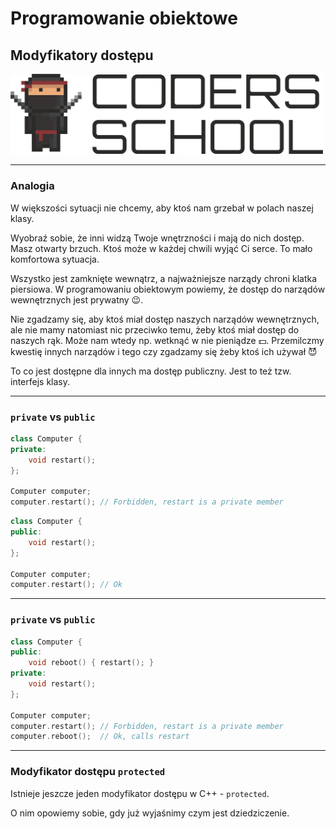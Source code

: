 <!-- .slide: data-background="#111111" -->

# Programowanie obiektowe

## Modyfikatory dostępu

<a href="https://coders.school">
    <img width="500" src="../coders_school_logo.png" alt="Coders School" class="plain">
</a>

___

### Analogia

W większości sytuacji nie chcemy, aby ktoś nam grzebał w polach naszej klasy.
<!-- .element: class="fragment fade-in" -->

Wyobraź sobie, że inni widzą Twoje wnętrzności i mają do nich dostęp. Masz otwarty brzuch. Ktoś może w każdej chwili wyjąć Ci serce. To mało komfortowa sytuacja.
<!-- .element: class="fragment fade-in" -->

Wszystko jest zamknięte wewnątrz, a najważniejsze narządy chroni klatka piersiowa. W programowaniu obiektowym powiemy, że dostęp do narządów wewnętrznych jest prywatny 😉.
<!-- .element: class="fragment fade-in" -->

Nie zgadzamy się, aby ktoś miał dostęp naszych narządów wewnętrznych, ale nie mamy natomiast nic przeciwko temu, żeby ktoś miał dostęp do naszych rąk. Może nam wtedy np. wetknąć w nie pieniądze 💵. Przemilczmy kwestię innych narządów i tego czy zgadzamy się żeby ktoś ich używał 😈
<!-- .element: class="fragment fade-in" -->

To co jest dostępne dla innych ma dostęp publiczny. Jest to też tzw. interfejs klasy.
<!-- .element: class="fragment fade-in" -->

___

### `private` vs `public`

```cpp
class Computer {
private:
    void restart();
};

Computer computer;
computer.restart(); // Forbidden, restart is a private member
```
<!-- .element: class="fragment fade-in" -->

```cpp
class Computer {
public:
    void restart();
};

Computer computer;
computer.restart(); // Ok
```
<!-- .element: class="fragment fade-in" -->

___

### `private` vs `public`

```cpp
class Computer {
public:
    void reboot() { restart(); }
private:
    void restart();
};

Computer computer;
computer.restart(); // Forbidden, restart is a private member
computer.reboot();  // Ok, calls restart
```
<!-- .element: class="fragment fade-in" -->

___

### Modyfikator dostępu `protected`

Istnieje jeszcze jeden modyfikator dostępu w C++ - `protected`.

O nim opowiemy sobie, gdy już wyjaśnimy czym jest dziedziczenie.
